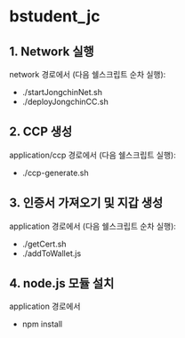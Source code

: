 # bstudent_jc

## 1. Network 실행

network 경로에서 (다음 쉘스크립트 순차 실행):

- ./startJongchinNet.sh 
- ./deployJongchinCC.sh

## 2. CCP 생성

application/ccp 경로에서 (다음 쉘스크립트 실행):

- ./ccp-generate.sh

## 3. 인증서 가져오기 및 지갑 생성

application 경로에서 (다음 쉘스크립트 순차 실행):

- ./getCert.sh
- ./addToWallet.js

## 4. node.js 모듈 설치

application 경로에서

- npm install
